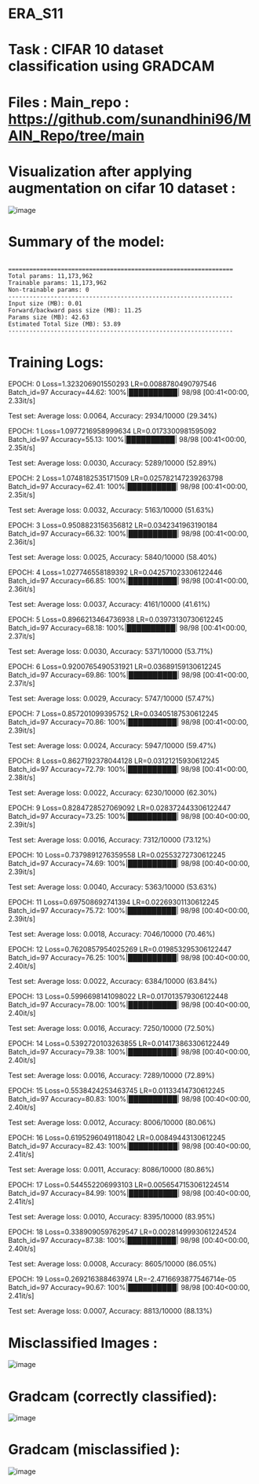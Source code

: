 # ERA_S11
# Task : CIFAR 10 dataset classification using GRADCAM

# Files : Main_repo : https://github.com/sunandhini96/MAIN_Repo/tree/main

# Visualization after applying augmentation on cifar 10 dataset : 

![image](https://github.com/sunandhini96/ERA_S11/assets/63030539/3e0c672a-204d-410a-8142-648cff70b1c9)

# Summary of the model: 
```

================================================================
Total params: 11,173,962
Trainable params: 11,173,962
Non-trainable params: 0
----------------------------------------------------------------
Input size (MB): 0.01
Forward/backward pass size (MB): 11.25
Params size (MB): 42.63
Estimated Total Size (MB): 53.89
----------------------------------------------------------------
```
# Training Logs:

EPOCH: 0
Loss=1.323206901550293 LR=0.0088780490797546 Batch_id=97 Accuracy=44.62: 100%|██████████| 98/98 [00:41<00:00,  2.33it/s]

Test set: Average loss: 0.0064, Accuracy: 2934/10000 (29.34%)

EPOCH: 1
Loss=1.0977216958999634 LR=0.0173300981595092 Batch_id=97 Accuracy=55.13: 100%|██████████| 98/98 [00:41<00:00,  2.35it/s]

Test set: Average loss: 0.0030, Accuracy: 5289/10000 (52.89%)

EPOCH: 2
Loss=1.0748182535171509 LR=0.025782147239263798 Batch_id=97 Accuracy=62.41: 100%|██████████| 98/98 [00:41<00:00,  2.35it/s]

Test set: Average loss: 0.0032, Accuracy: 5163/10000 (51.63%)

EPOCH: 3
Loss=0.9508823156356812 LR=0.0342341963190184 Batch_id=97 Accuracy=66.32: 100%|██████████| 98/98 [00:41<00:00,  2.36it/s]

Test set: Average loss: 0.0025, Accuracy: 5840/10000 (58.40%)

EPOCH: 4
Loss=1.027746558189392 LR=0.042571023306122446 Batch_id=97 Accuracy=66.85: 100%|██████████| 98/98 [00:41<00:00,  2.36it/s]

Test set: Average loss: 0.0037, Accuracy: 4161/10000 (41.61%)

EPOCH: 5
Loss=0.8966213464736938 LR=0.03973130730612245 Batch_id=97 Accuracy=68.18: 100%|██████████| 98/98 [00:41<00:00,  2.37it/s]

Test set: Average loss: 0.0030, Accuracy: 5371/10000 (53.71%)

EPOCH: 6
Loss=0.9200765490531921 LR=0.03689159130612245 Batch_id=97 Accuracy=69.86: 100%|██████████| 98/98 [00:41<00:00,  2.37it/s]

Test set: Average loss: 0.0029, Accuracy: 5747/10000 (57.47%)

EPOCH: 7
Loss=0.857201099395752 LR=0.03405187530612245 Batch_id=97 Accuracy=70.86: 100%|██████████| 98/98 [00:41<00:00,  2.39it/s]

Test set: Average loss: 0.0024, Accuracy: 5947/10000 (59.47%)

EPOCH: 8
Loss=0.8627192378044128 LR=0.03121215930612245 Batch_id=97 Accuracy=72.79: 100%|██████████| 98/98 [00:41<00:00,  2.38it/s]

Test set: Average loss: 0.0022, Accuracy: 6230/10000 (62.30%)

EPOCH: 9
Loss=0.8284728527069092 LR=0.028372443306122447 Batch_id=97 Accuracy=73.25: 100%|██████████| 98/98 [00:40<00:00,  2.39it/s]

Test set: Average loss: 0.0016, Accuracy: 7312/10000 (73.12%)

EPOCH: 10
Loss=0.7379891276359558 LR=0.02553272730612245 Batch_id=97 Accuracy=74.69: 100%|██████████| 98/98 [00:40<00:00,  2.39it/s]

Test set: Average loss: 0.0040, Accuracy: 5363/10000 (53.63%)

EPOCH: 11
Loss=0.697508692741394 LR=0.02269301130612245 Batch_id=97 Accuracy=75.72: 100%|██████████| 98/98 [00:40<00:00,  2.39it/s]

Test set: Average loss: 0.0018, Accuracy: 7046/10000 (70.46%)

EPOCH: 12
Loss=0.7620857954025269 LR=0.019853295306122447 Batch_id=97 Accuracy=76.25: 100%|██████████| 98/98 [00:40<00:00,  2.40it/s]

Test set: Average loss: 0.0022, Accuracy: 6384/10000 (63.84%)

EPOCH: 13
Loss=0.5996698141098022 LR=0.017013579306122448 Batch_id=97 Accuracy=78.00: 100%|██████████| 98/98 [00:40<00:00,  2.40it/s]

Test set: Average loss: 0.0016, Accuracy: 7250/10000 (72.50%)

EPOCH: 14
Loss=0.5392720103263855 LR=0.014173863306122449 Batch_id=97 Accuracy=79.38: 100%|██████████| 98/98 [00:40<00:00,  2.40it/s]

Test set: Average loss: 0.0016, Accuracy: 7289/10000 (72.89%)

EPOCH: 15
Loss=0.5538424253463745 LR=0.01133414730612245 Batch_id=97 Accuracy=80.83: 100%|██████████| 98/98 [00:40<00:00,  2.40it/s]

Test set: Average loss: 0.0012, Accuracy: 8006/10000 (80.06%)

EPOCH: 16
Loss=0.6195296049118042 LR=0.00849443130612245 Batch_id=97 Accuracy=82.43: 100%|██████████| 98/98 [00:40<00:00,  2.41it/s]

Test set: Average loss: 0.0011, Accuracy: 8086/10000 (80.86%)

EPOCH: 17
Loss=0.544552206993103 LR=0.0056547153061224514 Batch_id=97 Accuracy=84.99: 100%|██████████| 98/98 [00:40<00:00,  2.41it/s]

Test set: Average loss: 0.0010, Accuracy: 8395/10000 (83.95%)

EPOCH: 18
Loss=0.3389090597629547 LR=0.0028149993061224524 Batch_id=97 Accuracy=87.38: 100%|██████████| 98/98 [00:40<00:00,  2.40it/s]

Test set: Average loss: 0.0008, Accuracy: 8605/10000 (86.05%)

EPOCH: 19
Loss=0.269216388463974 LR=-2.4716693877546714e-05 Batch_id=97 Accuracy=90.67: 100%|██████████| 98/98 [00:40<00:00,  2.41it/s]

Test set: Average loss: 0.0007, Accuracy: 8813/10000 (88.13%)

# Misclassified Images : 

![image](https://github.com/sunandhini96/ERA_S11/assets/63030539/45311320-29c9-405b-92dd-68c5658aff4f)

# Gradcam (correctly classified):

![image](https://github.com/sunandhini96/ERA_S11/assets/63030539/e3d638de-fad6-47a2-b30b-b00f2752795c)

# Gradcam (misclassified ):

![image](https://github.com/sunandhini96/ERA_S11/assets/63030539/64ef09e8-4274-4476-bbb3-27b6c8551817)







